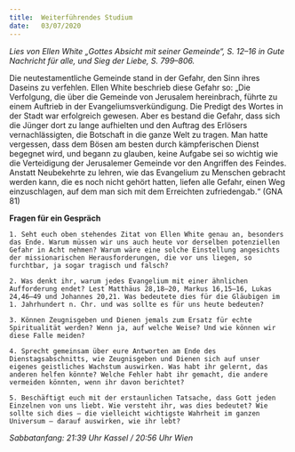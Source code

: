 ```yaml
---
title:  Weiterführendes Studium
date:   03/07/2020
---
```


_Lies von Ellen White „Gottes Absicht mit seiner Gemeinde“, S. 12–16 in Gute Nachricht für alle, und Sieg der Liebe, S. 799–806._

Die neutestamentliche Gemeinde stand in der Gefahr, den Sinn ihres Daseins zu verfehlen. Ellen White beschrieb diese Gefahr so: „Die Verfolgung, die über die Gemeinde von Jerusalem hereinbrach, führte zu einem Auftrieb in der Evangeliumsverkündigung. Die Predigt des Wortes in der Stadt war erfolgreich gewesen. Aber es bestand die Gefahr, dass sich die Jünger dort zu lange aufhielten und den Auftrag des Erlösers vernachlässigten, die Botschaft in die ganze Welt zu tragen. Man hatte vergessen, dass dem Bösen am besten durch kämpferischen Dienst begegnet wird, und begann zu glauben, keine Aufgabe sei so wichtig wie die Verteidigung der Jerusalemer Gemeinde vor den Angriffen des Feindes. Anstatt Neubekehrte zu lehren, wie das Evangelium zu Menschen gebracht werden kann, die es noch nicht gehört hatten, liefen alle Gefahr, einen Weg einzuschlagen, auf dem man sich mit dem Erreichten zufriedengab.“ (GNA 81)

**Fragen für ein Gespräch**

`1. Seht euch oben stehendes Zitat von Ellen White genau an, besonders das Ende. Warum müssen wir uns auch heute vor derselben potenziellen Gefahr in Acht nehmen? Warum wäre eine solche Einstellung angesichts der missionarischen Herausforderungen, die vor uns liegen, so furchtbar, ja sogar tragisch und falsch?`

`2. Was denkt ihr, warum jedes Evangelium mit einer ähnlichen Aufforderung endet? Lest Matthäus 28,18–20, Markus 16,15–16, Lukas 24,46–49 und Johannes 20,21. Was bedeutete dies für die Gläubigen im 1. Jahrhundert n. Chr. und was sollte es für uns heute bedeuten?`

`3. Können Zeugnisgeben und Dienen jemals zum Ersatz für echte Spiritualität werden? Wenn ja, auf welche Weise? Und wie können wir diese Falle meiden?`

`4. Sprecht gemeinsam über eure Antworten am Ende des Dienstagsabschnitts, wie Zeugnisgeben und Dienen sich auf unser eigenes geistliches Wachstum auswirken. Was habt ihr gelernt, das anderen helfen könnte? Welche Fehler habt ihr gemacht, die andere vermeiden könnten, wenn ihr davon berichtet?`

`5. Beschäftigt euch mit der erstaunlichen Tatsache, dass Gott jeden Einzelnen von uns liebt. Wie versteht ihr, was dies bedeutet? Wie sollte sich dies – die vielleicht wichtigste Wahrheit im ganzen Universum – darauf auswirken, wie ihr lebt?`

_Sabbatanfang: 21:39 Uhr Kassel / 20:56 Uhr Wien_
